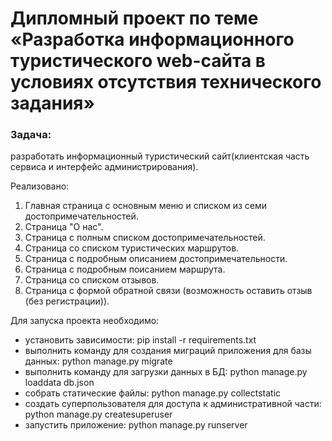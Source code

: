 # Дипломный проект по теме «Разработка информационного туристического web-сайта в условиях отсутствия технического задания»
### Задача:
разработать информационный туристический сайт(клиентская часть сервиса и интерфейс администрирования).

Реализовано: 
1. Главная страница с основным меню и списком из семи достопримечательностей.
2. Страница "О нас".
3. Страница с полным списком достопримечательностей.
4. Страница со списком туристических маршрутов.
5. Страница с подробным описанием достопримечательности.
6. Страница с подробным поисанием маршрута.
7. Страница со списком отзывов.
8. Страница с формой обратной связи (возможность оставить отзыв (без регистрации)).

Для запуска проекта необходимо:
* установить зависимости: 
pip install -r requirements.txt
* выполнить команду для создания миграций приложения для базы данных:
python manage.py migrate
* выполнить команду для загрузки данных в БД:
python manage.py loaddata db.json
* собрать статические файлы:
python manage.py collectstatic
* создать суперпользователя для доступа к административной части:
python manage.py createsuperuser
* запустить приложение:
python manage.py runserver
